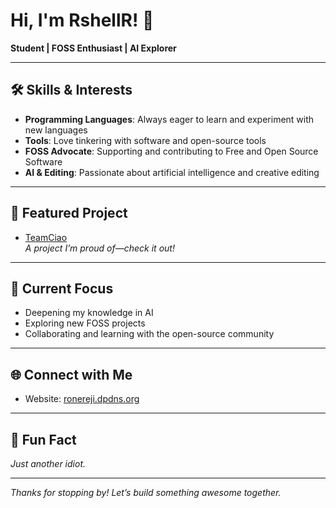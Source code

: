 # Hi, I'm RshellR! 👋

**Student | FOSS Enthusiast | AI Explorer**

---

## 🛠️ Skills & Interests

- **Programming Languages**: Always eager to learn and experiment with new languages
- **Tools**: Love tinkering with software and open-source tools
- **FOSS Advocate**: Supporting and contributing to Free and Open Source Software
- **AI & Editing**: Passionate about artificial intelligence and creative editing

---

## 🚀 Featured Project

- [TeamCiao](https://github.com/TeamCiao)  
  *A project I’m proud of—check it out!*

---

## 🌱 Current Focus

- Deepening my knowledge in AI
- Exploring new FOSS projects
- Collaborating and learning with the open-source community

---

## 🌐 Connect with Me

- Website: [ronereji.dpdns.org](http://ronereji.dpdns.org)

---

## 🤦 Fun Fact

*Just another idiot.*

---

*Thanks for stopping by! Let’s build something awesome together.*
